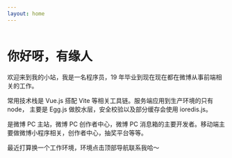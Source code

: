 ```yaml
---
layout: home
---
```


<script setup>
import { VPTeamMembers } from 'vitepress/theme'
import gallery from '../src/components/gallery.vue';

const members = [
  {
    avatar: './img/avatar.jpg',
    name: '刘朝阳',
    links: [
      { icon: 'github', link: 'https://github.com/unbrain' },
    ]
  },
]
</script>

<style>
.member {
  display: flex;
  /* align-items: center; */
  justify-content: center;
}
</style>


<div class="member">
  <VPTeamMembers
      :members="members"
    />
</div>

# 你好呀，有缘人

欢迎来到我的小站，我是一名程序员，19 年毕业到现在现在都在微博从事前端相关的工作。

常用技术栈是 Vue.js 搭配 Vite 等相关工具链。服务端应用到生产环境的只有 node， 主要是 Egg.js 做胶水层，安全校验以及部分缓存会使用 ioredis.js。

是微博 PC 主站，微博 PC 创作者中心，微博 PC 消息箱的主要开发者。移动端主要做微博小程序相关，创作者中心，抽奖平台等等。

最近打算换一个工作环境，环境点击顶部导航联系我哈～




<gallery />

